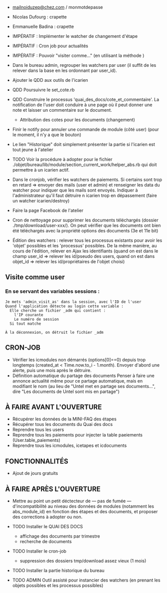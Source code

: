 * mailnoiduzep@chez.com / monmotdepasse
* Nicolas Dufourg   : crapette
* Emmanuelle Badina : crapette

* IMPÉRATIF : Implémenter le watcher de changement d'étape
* IMPÉRATIF : Cron job pour actualités
* IMPÉRATIF : Pouvoir "visiter comme…" (en utilisant la méthode )


* Dans le bureau admin, regrouper les watchers par user (il suffit de les relever dans la base en les ordonnant par user_id).
* Ajouter le QDD aux outils de l'icarien
* QDD Poursuivre le set_cote.rb
* QDD Construire le processus 'quai_des_docs/cote_et_commentaire'. La notification de l'user doit conduire à une page où il peut donner une note et laisser un commentaire sur le document.

  - Attribution des cotes pour les documents (changement)
* Finir le notify pour annuler une commande de module (côté user) (pour le moment, il n'y a que le bouton)

* Le lien "Historique" doit simplement présenter la partie si l'icarien est tout jeune à l'atelier
* TODO Voir la procédure à adopter pour le fichier ./objet/bureau/lib/module/section_current_work/helper_abs.rb qui doit permettre à un icarien actif.
* Dans le cronjob, vérifier les watchers de paiements. Si certains sont trop en retard => envoyer des mails (user et admin) et renseigner les data du watcher pour indiquer que les mails sont envoyés. Indiquer à l'administrateur qu'il faut détruire n icarien trop en dépassement (faire un watcher icarien/destroy)
* Faire la page Facebook de l'atelier
* Cron de nettoyage pour supprimer les documents téléchargés (dossier ./tmp/download/user-xxx/). On peut vérifier que les documents ont bien été téléchargés avec la propriété options des documents (3e et 11e bit)
* Édition des watchers : relever tous les processus existants pour avoir les 'objet' possibles et les 'processus' possibles. De la même manière, au cours de l'édition, relever en Ajax les identifiants (quand on est dans le champ user_id => relever les id/pseudo des users, quand on est dans objet_id => relever les id/propriétaires de l'objet choisi)

## Visite comme user

### En se servant des variables sessions :

    Je mets 'admin_visit_as' dans la session, avec l'ID de l'user
    Quand l'application détecte au login cette variable :
      Elle cherche un fichier _adm qui contient :
        l'IP courante
        Le numéro de session
      Si tout matche

    À la déconnexion, on détruit le fichier _adm

## CRON-JOB

* Vérifier les icmodules non démarrés (options[0]==0) depuis trop longtemps (created_at < Time.now.to_i - 1.month). Envoyer d'abord une alerte, puis une mois après le détruire.
* Définition automatique du partage des documents
  Penser à faire une annonce actualité même pour ce partage automatique, mais en modifiant le nom (au lieu de "Untel met en partage ses documents…", dire "Les documents de Untel sont mis en partage")

## À FAIRE AVANT L'OUVERTURE

* Récupérer les données de la MINI-FAQ des étapes
* Récupérer tous les documents du Quai des docs
* Reprendre tous les users
* Reprendre tous les paiements pour injecter la table paeiements (User.table_paiements)
* Reprendre tous les icmodules, icetapes et icdocuments

## FONCTIONNALITÉS

* Ajout de jours gratuits

## À FAIRE APRÈS L'OUVERTURE

* Mettre au point un petit déctecteur de — pas de fumée — d'incompatibilité au niveau des données de modules (notamment les abs_module_id) en fonction des étapes et des documents, et proposer des corrections à adopter ou non.

* TODO Installer le QUAI DES DOCS
  - affichage des documents par trimestre
  - recherche de documents

* TODO Installer le cron-job
  - suppression des dossiers tmp/download assez vieux (1 mois)

* TODO Installer la partie historique du bureau

* TODO ADMIN Outil assisté pour instancier des watchers (en prenant les objets possibles et les processus possibles)
